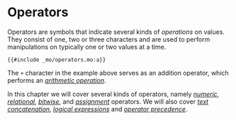 # Operators
Operators are symbols that indicate several kinds of *operations* on values. They consist of one, two or three characters and are used to perform manipulations on typically one or two values at a time.

```motoko
{{#include _mo/operators.mo:a}} 
```

The `+` character in the example above serves as an addition operator, which performs an [*arithmetic operation*](/common-programming-concepts/operators/numeric-operators.html). 

In this chapter we will cover several kinds of operators, namely [*numeric*](/common-programming-concepts/operators/numeric-operators.html), [*relational*](/common-programming-concepts/operators/relational-operators.html), [*bitwise*](/common-programming-concepts/operators/bitwise-operators.html), and [*assignment*](/common-programming-concepts/operators/assignment-operators.html) operators. We will also cover [*text concatenation*](/common-programming-concepts/operators/text-concatenation.html), [*logical expressions*](/common-programming-concepts/operators/logical-expressions.html) and [*operator precedence*](/common-programming-concepts/operators/operator-precedence.html).

